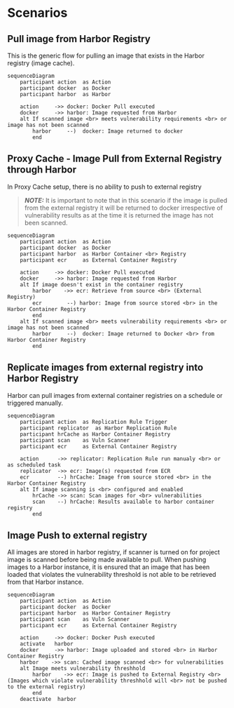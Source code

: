 # Scenarios

## Pull image from Harbor Registry

This is the generic flow for pulling an image that exists in the Harbor registry (image cache).

```mermaid
sequenceDiagram
    participant action  as Action 
    participant docker  as Docker
    participant harbor  as Harbor
    
    action     ->> docker: Docker Pull executed
    docker     ->> harbor: Image requested from Harbor
    alt If scanned image <br> meets vulnerability requirements <br> or image has not been scanned
        harbor     --)  docker: Image returned to docker
        end
```

## Proxy Cache - Image Pull from External Registry through Harbor

In Proxy Cache setup, there is no ability to push to external registry
> **_NOTE:_**  It is important to note that in this scenario if the image is pulled from the external registry it will be returned to docker irrespective of vulnerability results as at the time it is returned the image has not been scanned.

```mermaid
sequenceDiagram
    participant action  as Action 
    participant docker  as Docker
    participant harbor  as Harbor Container <br> Registry
    participant ecr     as External Container Registry

    action     ->> docker: Docker Pull executed
    docker     ->> harbor: Image requested from Harbor
    alt If image doesn't exist in the container registry
        harbor    ->> ecr: Retrieve from source <br> (External Registry)
        ecr        --) harbor: Image from source stored <br> in the Harbor Container Registry
        end
    alt If scanned image <br> meets vulnerability requirements <br> or image has not been scanned
        harbor     --)  docker: Image returned to Docker <br> from Harbor Container Registry
        end
```

## Replicate images from external registry into Harbor Registry

Harbor can pull images from external container registries on a schedule or triggered manually.

```mermaid
sequenceDiagram
    participant action  as Replication Rule Trigger
    participant replicator  as Harbor Replication Rule
    participant hrCache as Harbor Container Registry
    participant scan    as Vuln Scanner
    participant ecr     as External Container Registry
    
    action      ->> replicator: Replication Rule run manualy <br> or as scheduled task
    replicator  ->> ecr: Image(s) requested from ECR
    ecr         --) hrCache: Image from source stored <br> in the Harbor Container Registry
    alt If image scanning is <br> configured and enabled
        hrCache ->> scan: Scan images for <br> vulnerabilities
        scan    --) hrCache: Results available to harbor container registry
        end
```

## Image Push to external registry

All images are stored in harbor registry, if scanner is turned on for project image is scanned before being made available to pull.  When pushing images to a Harbor instance, it is ensured that an image that has been loaded that violates the vulnerability threshold is not able to be retrieved from that Harbor instance.

```mermaid
sequenceDiagram
    participant action  as Action 
    participant docker  as Docker
    participant harbor  as Harbor Container Registry
    participant scan    as Vuln Scanner
    participant ecr     as External Container Registry

    action     ->> docker: Docker Push executed
    activate   harbor
    docker     ->> harbor: Image uploaded and stored <br> in Harbor Container Registry
    harbor    ->> scan: Cached image scanned <br> for vulnerabilities
    alt Image meets vulnerability threshhold 
        harbor    ->> ecr: Image is pushed to External Registry <br> (Images which violate vulnerability threshhold will <br> not be pushed to the external registry)
        end
    deactivate  harbor
```

